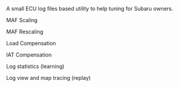 A small ECU log files based utility to help tuning for Subaru owners.

MAF Scaling

MAF Rescaling

Load Compensation

IAT Compensation

Log statistics (learning)

Log view and map tracing (replay)
